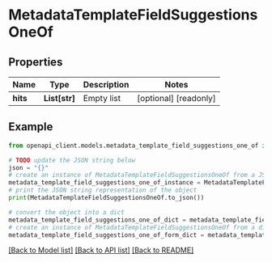 # MetadataTemplateFieldSuggestionsOneOf


## Properties

Name | Type | Description | Notes
------------ | ------------- | ------------- | -------------
**hits** | **List[str]** | Empty list | [optional] [readonly] 

## Example

```python
from openapi_client.models.metadata_template_field_suggestions_one_of import MetadataTemplateFieldSuggestionsOneOf

# TODO update the JSON string below
json = "{}"
# create an instance of MetadataTemplateFieldSuggestionsOneOf from a JSON string
metadata_template_field_suggestions_one_of_instance = MetadataTemplateFieldSuggestionsOneOf.from_json(json)
# print the JSON string representation of the object
print(MetadataTemplateFieldSuggestionsOneOf.to_json())

# convert the object into a dict
metadata_template_field_suggestions_one_of_dict = metadata_template_field_suggestions_one_of_instance.to_dict()
# create an instance of MetadataTemplateFieldSuggestionsOneOf from a dict
metadata_template_field_suggestions_one_of_form_dict = metadata_template_field_suggestions_one_of.from_dict(metadata_template_field_suggestions_one_of_dict)
```
[[Back to Model list]](../README.md#documentation-for-models) [[Back to API list]](../README.md#documentation-for-api-endpoints) [[Back to README]](../README.md)


